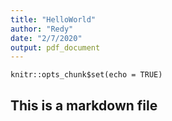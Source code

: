 ```yaml
---
title: "HelloWorld"
author: "Redy"
date: "2/7/2020"
output: pdf_document
---
```


```{r setup, include=FALSE}
knitr::opts_chunk$set(echo = TRUE)
```

## This is a markdown file

